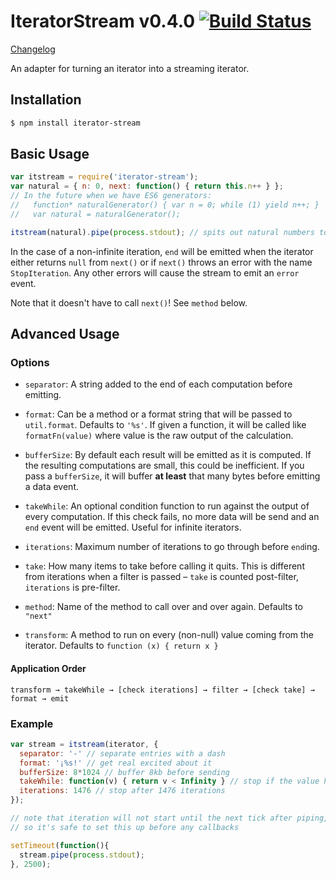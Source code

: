 # IteratorStream v0.4.0 [![Build Status](https://secure.travis-ci.org/brianloveswords/iterator-stream.png)](http://travis-ci.org/brianloveswords/iterator-stream)
[Changelog](https://github.com/brianloveswords/iterator-stream/pull/1)

An adapter for turning an iterator into a streaming iterator.

## Installation

```bash
$ npm install iterator-stream
```

## Basic Usage

```js
var itstream = require('iterator-stream');
var natural = { n: 0, next: function() { return this.n++ } };
// In the future when we have ES6 generators: 
//   function* naturalGenerator() { var n = 0; while (1) yield n++; }
//   var natural = naturalGenerator();

itstream(natural).pipe(process.stdout); // spits out natural numbers to stdout
```

In the case of a non-infinite iteration, `end` will be emitted when the
iterator either returns `null` from `next()` or if `next()` throws an
error with the name `StopIteration`. Any other errors will cause the
stream to emit an `error` event.

Note that it doesn't have to call `next()`! See `method` below.

## Advanced Usage

### Options
- `separator`: A string added to the end of each computation before
  emitting. 

- `format`: Can be a method or a format string that will be passed to
  `util.format`. Defaults to `'%s'`. If given a function, it will be
  called like `formatFn(value)` where value is the raw output of the
  calculation.

- `bufferSize`: By default each result will be emitted as it is
  computed. If the resulting computations are small, this could be
  inefficient. If you pass a `bufferSize`, it will buffer **at least**
  that many bytes before emitting a data event.

- `takeWhile`: An optional condition function to run against the output
  of every computation. If this check fails, no more data will be send
  and an `end` event will be emitted. Useful for infinite iterators.

- `iterations`: Maximum number of iterations to go through before
  `end`ing.

- `take`: How many items to take before calling it quits. This is
  different from iterations when a filter is passed – `take` is
  counted post-filter, `iterations` is pre-filter.

- `method`: Name of the method to call over and over again. Defaults to
  `"next"`

- `transform`: A method to run on every (non-null) value coming from the
  iterator. Defaults to `function (x) { return x }`

#### Application Order
```
transform → takeWhile → [check iterations] → filter → [check take] → format → emit
```

### Example

```js
var stream = itstream(iterator, {
  separator: '-' // separate entries with a dash
  format: '¡%s!' // get real excited about it
  bufferSize: 8*1024 // buffer 8kb before sending
  takeWhile: function(v) { return v < Infinity } // stop if the value hits infinity,
  iterations: 1476 // stop after 1476 iterations
});

// note that iteration will not start until the next tick after piping,
// so it's safe to set this up before any callbacks

setTimeout(function(){
  stream.pipe(process.stdout);
}, 2500);
```

